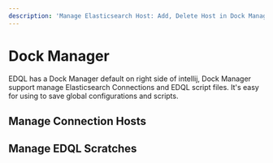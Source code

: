 ```yaml
---
description: 'Manage Elasticsearch Host: Add, Delete Host in Dock Manager'
---
```


# Dock Manager

EDQL has a Dock Manager default on right side of intellij, Dock Manager support manage Elasticsearch Connections and EDQL script files. It's easy for using to save global configurations and scripts.

## Manage Connection Hosts



## Manage EDQL Scratches

